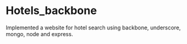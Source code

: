 # Hotels_backbone
Implemented a website for hotel search using backbone, underscore, mongo, node and express.
